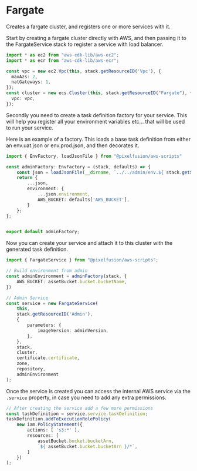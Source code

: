 # Fargate

Creates a fargate cluster, and registers one or more services with it.

Start by creating a fargate cluster directly with AWS, and then passing
it to the FargateService stack to register a service with load balancer.

```typescript
import * as ec2 from "aws-cdk-lib/aws-ec2";
import * as ecr from "aws-cdk-lib/aws-ecr";

const vpc = new ec2.Vpc(this, stack.getResourceID('Vpc'), {
  maxAzs: 2,
  natGateways: 1,
});
const cluster = new ecs.Cluster(this, stack.getResourceID("Fargate"), {
  vpc: vpc,
});
```

Secondly you need to create a task definition factory for your service.
This will help you register all your environment variables etc... that
will be used to run your service.

Here is an example of a factory. This loads a base task definition from either
an env.uat.json or env.prod.json, and then decorates it.

```typescript
import { EnvFactory, loadJsonFile } from "@pixelfusion/aws-scripts"

const adminFactory: EnvFactory = (stack, defaults) => {
    const json = loadJsonFile(__dirname, `../../admin/env.${ stack.getStageId() }.json`);
    return {
        ...json,
        environment: {
            ...json.environment,
            AWS_BUCKET: defaults['AWS_BUCKET'],
        }
    };
};


export default adminFactory;
```

Now you can create your service and attach it to this cluster with the
generated task definition.

```typescript
import { FargateService } from "@pixelfusion/aws-scripts";

// Build environment from admin
const adminEnvironment = adminFactory(stack, {
    AWS_BUCKET: assetBucket.bucket.bucketName,
})

// Admin Service
const service = new FargateService(
    this,
    stack.getResourceID('Admin'),
    {
        parameters: {
            imageVersion: adminVersion,
        },
    },
    stack,
    cluster,
    certificate.certificate,
    zone,
    repository,
    adminEnvironment
);
```

Once the service is created you can access the internal AWS service via the `.service`
property, in case you need to add any extra permissions.

```typescript
// After creating the service add a few more permissions
const taskDefinition = service.service.taskDefinition;
taskDefinition.addToExecutionRolePolicy(
    new iam.PolicyStatement({
        actions: [ 's3:*' ],
        resources: [
            assetBucket.bucket.bucketArn,
            `${ assetBucket.bucket.bucketArn }/*`,
        ]
    })
);
```
